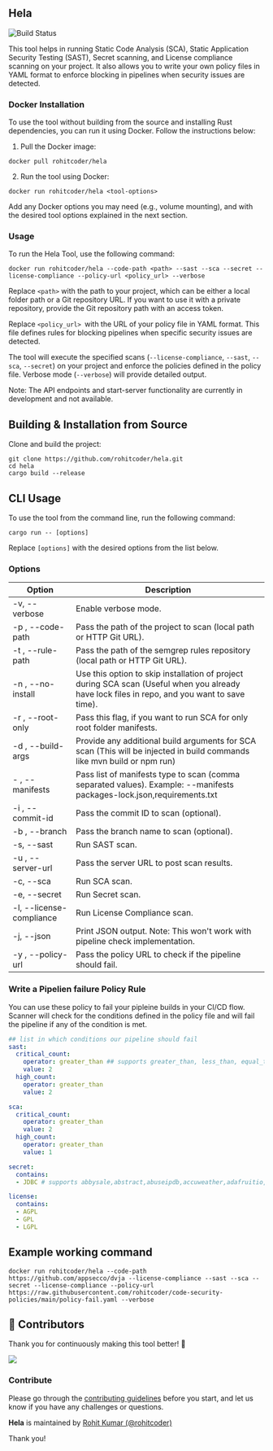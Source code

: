 ## Hela 
![Build Status](https://app.travis-ci.com/rohitcoder/hela.svg?branch=main)

This tool helps in running Static Code Analysis (SCA), Static Application Security Testing (SAST), Secret scanning, and License compliance scanning on your project. It also allows you to write your own policy files in YAML format to enforce blocking in pipelines when security issues are detected.

### Docker Installation
To use the tool without building from the source and installing Rust dependencies, you can run it using Docker. Follow the instructions below:

1. Pull the Docker image:

```shell
docker pull rohitcoder/hela
```

2. Run the tool using Docker:

```shell
docker run rohitcoder/hela <tool-options>
```

Add any Docker options you may need (e.g., volume mounting), and <tool-options> with the desired tool options explained in the next section.

### Usage
To run the Hela Tool, use the following command:

```shell
docker run rohitcoder/hela --code-path <path> --sast --sca --secret --license-compliance --policy-url <policy_url> --verbose
```
Replace ``<path>`` with the path to your project, which can be either a local folder path or a Git repository URL. If you want to use it with a private repository, provide the Git repository path with an access token.

Replace ``<policy_url> ``with the URL of your policy file in YAML format. This file defines rules for blocking pipelines when specific security issues are detected.

The tool will execute the specified scans (``--license-compliance``, ``--sast``, ``--sca``, ``--secret``) on your project and enforce the policies defined in the policy file. Verbose mode (``--verbose``) will provide detailed output.

Note: The API endpoints and start-server functionality are currently in development and not available.

## Building & Installation from Source

Clone and build the project:

```shell
git clone https://github.com/rohitcoder/hela.git
cd hela
cargo build --release
```

## CLI Usage
To use the tool from the command line, run the following command:

```shell
cargo run -- [options]
```
Replace ``[options]`` with the desired options from the list below.

### Options
<table>
   <thead>
      <tr>
         <th>Option</th>
         <th>Description</th>
      </tr>
   </thead>
   <tbody>
      <tr>
         <td>-v, --verbose</td>
         <td>Enable verbose mode.</td>
      </tr>
      <tr>
         <td>
            -p 
            <path>
            , --code-path 
            <path>
         </td>
         <td>Pass the path of the project to scan (local path or HTTP Git URL).</td>
      </tr>
      <tr>
         <td>
            -t 
            <path>
            , --rule-path
            <path>
         </td>
         <td>Pass the path of the semgrep rules repository (local path or HTTP Git URL).</td>
      </tr>
      <tr>
         <td>
            -n 
            <path>
            , --no-install
            <path>
         </td>
         <td>Use this option to skip installation of project during SCA scan (Useful when you already have lock files in repo, and you want to save time).</td>
      </tr>
      <tr>
         <td>
            -r 
            <path>
            , --root-only
            <path>
         </td>
         <td>Pass this flag, if you want to run SCA for only root folder manifests.</td>
      </tr>
      <tr>
         <td>
            -d
            <path>
            , --build-args
            <path>
         </td>
         <td>Provide any additional build arguments for SCA scan (This will be injected in build commands like mvn build or npm run)</td>
      </tr>
      <tr>
         <td>
            -
            <path>
            , --manifests
            <path>
         </td>
         <td>Pass list of manifests type to scan (comma separated values). Example: --manifests packages-lock.json,requirements.txt</td>
      </tr>
      <tr>
         <td>
            -i 
            <commit_id>
            , --commit-id 
            <commit_id>
         </td>
         <td>Pass the commit ID to scan (optional).</td>
      </tr>
      <tr>
         <td>
            -b 
            <branch>
            , --branch 
            <branch>
         </td>
         <td>Pass the branch name to scan (optional).</td>
      </tr>
      <tr>
         <td>-s, --sast</td>
         <td>Run SAST scan.</td>
      </tr>
      <tr>
         <td>
            -u 
            <server_url>
            , --server-url 
            <server_url>
         </td>
         <td>Pass the server URL to post scan results.</td>
      </tr>
      <tr>
         <td>-c, --sca</td>
         <td>Run SCA scan.</td>
      </tr>
      <tr>
         <td>-e, --secret</td>
         <td>Run Secret scan.</td>
      </tr>
      <tr>
         <td>-l, --license-compliance</td>
         <td>Run License Compliance scan.</td>
      </tr>
      <tr>
         <td>-j, --json</td>
         <td>Print JSON output. Note: This won't work with pipeline check implementation.</td>
      </tr>
      <tr>
         <td>
            -y 
            <policy_url>
            , --policy-url 
            <policy_url>
         </td>
         <td>Pass the policy URL to check if the pipeline should fail.</td>
      </tr>
   </tbody>
</table>

### Write a Pipelien failure Policy Rule

You can use these policy to fail your pipleine builds in your CI/CD flow. Scanner will check for the conditions defined in the policy file and will fail the pipeline if any of the condition is met.

```yaml
## list in which conditions our pipeline should fail
sast:
  critical_count:
    operator: greater_than ## supports greater_than, less_than, equal_to
    value: 2
  high_count:
    operator: greater_than
    value: 2

sca:
  critical_count:
    operator: greater_than
    value: 2
  high_count:
    operator: greater_than
    value: 1

secret:
  contains:
  - JDBC # supports abbysale,abstract,abuseipdb,accuweather,adafruitio,adobeio,adzuna,aeroworkflow,agora,aha,airbrakeprojectkey,airbrakeuserkey,airship,airtableapikey,airvisual,aiven,alchemy,alconost,alegra,aletheiaapi,algoliaadminkey,alibaba,alienvault,allsports,amadeus,ambee,amplitudeapikey,anypoint,apacta,api2cart,apideck,apiflash,apifonica,apify,apilayer,apimatic,apiscience,apitemplate,apollo,appcues,appfollow,appointedd,appsynergy,apptivo,artifactory,artsy,asanaoauth,asanapersonalaccesstoken,assemblyai,atera,audd,auth0managementapitoken,auth0oauth,autodesk,autoklose,autopilot,avazapersonalaccesstoken,aviationstack,aws,axonaut,aylien,ayrshare,azure,bannerbear,baremetrics,baseapiio,beamer,beebole,besnappy,besttime,billomat,bitbar,bitcoinaverage,bitfinex,bitlyaccesstoken,bitmex,blablabus,blazemeter,blitapp,blocknative,blogger,bombbomb,boostnote,borgbase,braintreepayments,brandfetch,browserstack,browshot,bscscan,buddyns,bugherd,bugsnag,buildkite,buildkitev2,bulbul,bulksms,buttercms,caflou,calendarific,c...e,telnyx,terraformcloudpersonaltoken,testingbot,text2data,textmagic,theoddsapi,thinkific,thousandeyes,ticketmaster,tickettailor,tiingo,timecamp,timezoneapi,tineswebhook,tly,tmetric,todoist,toggltrack,tokeet,tomorrowio,tomtom,tradier,transferwise,travelpayouts,travisci,trelloapikey,tru,trufflehogenterprise,twelvedata,twilio,twist,twitch,twitter,tyntec,typeform,typetalk,ubidots,uclassify,unifyid,unplugg,unsplash,upcdatabase,uplead,uploadcare,uptimerobot,upwave,uri,urlscan,user,userflow,userstack,vatlayer,vbout,vercel,verifier,verimail,veriphone,versioneye,viewneo,virustotal,visualcrossing,voicegain,voodoosms,vouchery,vpnapi,vultrapikey,vyte,walkscore,weatherbit,weatherstack,webex,webflow,webscraper,webscraping,websitepulse,wepay,whoxy,wistia,wit,worksnaps,workstack,worldcoinindex,worldweather,wrike,yandex,yelp,youneedabudget,yousign,youtubeapikey,zapierwebhook,zendeskapi,zenkitapi,zenrows,zenscrape,zenserp,zeplin,zerobounce,zipapi,zipbooks,zipcodeapi,zipcodebase,zonkafeedback,zulipchat

license:
  contains:
  - AGPL
  - GPL
  - LGPL
```

## Example working command
```shell
docker run rohitcoder/hela --code-path https://github.com/appsecco/dvja --license-compliance --sast --sca --secret --license-compliance --policy-url https://raw.githubusercontent.com/rohitcoder/code-security-policies/main/policy-fail.yaml --verbose
```

## 💪 Contributors
Thank you for continuously making this tool better! 🙏

<a href="https://github.com/rohitcoder/hela/graphs/contributors">
  <img src="https://contrib.rocks/image?repo=rohitcoder/hela" />
</a>

### Contribute

Please go through the [contributing guidelines](https://github.com/rohitcoder/hela/blob/main/CONTRIBUTING.md) before you start, and let us know if you have any challenges or questions.


**Hela** is maintained by [Rohit Kumar (@rohitcoder)](https://github.com/rohitcoder)

Thank you!
